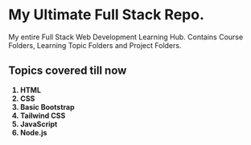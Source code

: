 # My Ultimate Full Stack Repo.
My entire Full Stack Web Development Learning Hub. Contains Course Folders, Learning Topic Folders and Project Folders.

## Topics covered till now
<strong><ol>
  <li>HTML</li>
  <li>CSS</li>
  <li>Basic Bootstrap</li>
  <li>Tailwind CSS</li>
  <li>JavaScript</li>
  <li>Node.js</li>
</ol></strong>
